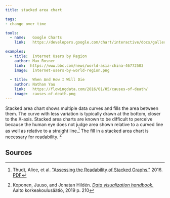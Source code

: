 ```yaml
---
title: stacked area chart

tags:
- change over time

tools:
  - name:   Google Charts
    link:   https://developers.google.com/chart/interactive/docs/gallery/areachart#stacking-areas

examples:
  - title:  Internet Users by Region
    author: Max Rosner
    link:  https://www.bbc.com/news/world-asia-china-46772503
    image:  internet-users-by-world-region.png
    
  - title:  When And How I Will Die
    author: Nathan Yau
    link:   https://flowingdata.com/2016/01/05/causes-of-death/
    image:  causes-of-death.png
---
```


Stacked area chart shows multiple data curves and fills the area between them. The curve with less variation is typically drawn at the bottom, closer to the X-axis. Stacked area charts are known to be difficult to perceive because the human eye does not judge area shown relative to a curved line as well as relative to a straight line.[^thud] The fill in a stacked area chart is necessary for readability. [^koponen]

<!--more-->

## Sources

[^thud]: Thudt, Alice, et al. ["Assessing the Readability of Stacked Graphs."](https://dx.doi.org/10.20380/GI2016.21) 2016. [PDF](https://hal.inria.fr/hal-01587962/document)
[^koponen]: Koponen, Juuso, and Jonatan Hildén. [*Data visualization handbook.*](https://shop.aalto.fi/p/971-data-visualization-handbook/) Aalto korkeakoulusäätiö, 2019 p. 210 
